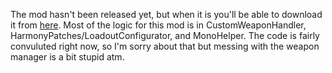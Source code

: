 The mod hasn't been released yet, but when it is you'll be able to download it from [here](https://vtolvr-mods.com/).
Most of the logic for this mod is in CustomWeaponHandler, HarmonyPatches/LoadoutConfigurator, and MonoHelper. The code is fairly convuluted right now, so I'm sorry about that but messing with the weapon manager is a bit stupid atm. 

